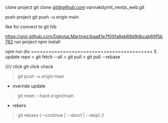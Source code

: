 clone project git clone git@github.com:vannakdy/nit_nextjs_web.git

push project git push -u origin main

like for connect to git hib

https://gist.github.com/DakotaLMartinez/baa81e7f00fa8eb68d9dbcab69f5b762
run project npm install

npm run div
========================================== 5. update repo > git fetch --all > git pull > git pull --rebase

////
click git click check
> git push -u origin main

* override update
> git reset --hard origin/main
* rebers
> git rebase (--continue | --abort | --skip) //